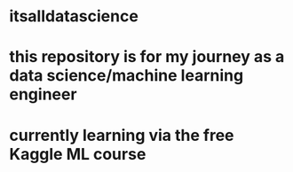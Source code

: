 # itsalldatascience
# this repository is for my journey as a data science/machine learning engineer
# currently learning via the free Kaggle ML course 
